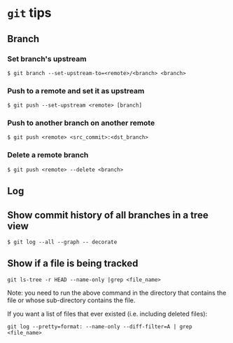 # `git` tips

## Branch
### Set branch's upstream
```
$ git branch --set-upstream-to=<remote>/<branch> <branch>
```
### Push to a remote and set it as upstream
```
$ git push --set-upstream <remote> [branch]
```

### Push to another branch on another remote
```
$ git push <remote> <src_commit>:<dst_branch>
```

### Delete a remote branch
```
$ git push <remote> --delete <branch>
```
## Log
## Show commit history of all branches in a tree view
```
$ git log --all --graph -- decorate
```

## Show if a file is being tracked
```
git ls-tree -r HEAD --name-only |grep <file_name>
```
Note: you need to run the above command in the directory that contains the file or whose sub-directory contains the file.

If you want a list of files that ever existed (i.e. including deleted files):
```
git log --pretty=format: --name-only --diff-filter=A | grep <file_name>
```
